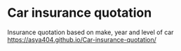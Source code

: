 # Car insurance quotation
Insurance quotation based on make, year and level of car<br />
https://asya404.github.io/Car-insurance-quotation/
